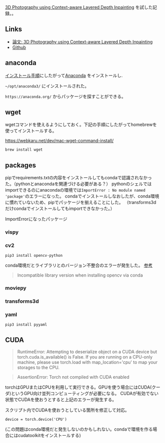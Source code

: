 [3D Photography using Context-aware Layered Depth Inpainting](https://shihmengli.github.io/3D-Photo-Inpainting/) を試した記録。。

## Links
- [論文: 3D Photography using Context-aware Layered Depth Inpainting](https://drive.google.com/file/d/17ki_YAL1k5CaHHP3pIBFWvw-ztF4CCPP/view)
- [Github](https://github.com/vt-vl-lab/3d-photo-inpainting)

## anaconda

[インストール手順](https://www.python.jp/install/anaconda/macos/install.html)にしたがって[Anaconda](https://www.anaconda.com/distribution/) をインストールし.

`~/opt/anaconda3/` にインストールされた。

`https://anaconda.org/` からパッケージを探すことができる。

## wget

wgetコマンドを使えるようにしておく。下記の手順にしたがってhomebrewを使ってインストールする。

https://webkaru.net/dev/mac-wget-command-install/

```bash
brew install wget
```

## packages

pipでrequirements.txtの内容をインストールしてもcondaで認識されなかった。（pythonとanacondaを関連づける必要がある？）
pythonのシェルではimportできるのにanacondaの環境では`ImportError : No module named 'package'`のエラーになった。
condaでインストールしなおしたが、conda環境に慣れていないため、pipでパッケージを揃えることにした。
（transforms3dだけcondaでインストールしてもimportできなかった。）

ImportErrorになったパッケージ

### vispy

### cv2

```
pip3 install opencv-python
```

conda環境だとライブラリとのバージョン不整合のエラーが発生した。 [参考](https://github.com/ContinuumIO/anaconda-issues/issues/1266)

> Incompatible library version when installing opencv via conda

### moviepy

### transforms3d

### yaml

```
pip3 install pyyaml
```

## CUDA

> RuntimeError: Attempting to deserialize object on a CUDA device but torch.cuda.is_available() is False. If you are running on a CPU-only machine, please use torch.load with map_location='cpu' to map your storages to the CPU.

> AssertionError: Torch not compiled with CUDA enabled

torchはGPUまたはCPUを利用して実行できる。GPUを使う場合にはCUDA(クーダ)というGPU向け並列コンピューティングが必要になる。
CUDAが有効でない状態でCUDAを使おうとすると上記のエラーが発生する。

スクリプト内でCUDAを使おうとしている箇所を修正して対応。

```　
device = torch.device('CPU')
```

(この問題はconda環境だと発生しないのかもしれない。condaで環境を作る場合にはcudatoolkitをインストールする)



